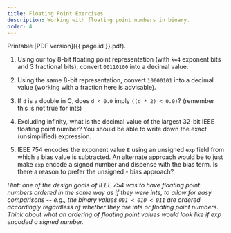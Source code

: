 ```yaml
---
title: Floating Point Exercises
description: Working with floating point numbers in binary.
order: 4
---
```

Printable [PDF version]({{ page.id }}.pdf).

1. Using our toy 8-bit floating point representation (with `k=4` exponent bits and 3 fractional bits), convert `00110100` into a decimal value.

2. Using the same 8-bit representation, convert `10000101` into a decimal value (working with a fraction here is advisable).

3. If `d` is a double in C, does `d < 0.0` imply `((d * 2) < 0.0)`? (remember this is not true for ints)

4. Excluding infinity, what is the decimal value of the largest 32-bit IEEE floating point number? You should be able to write down the exact (unsimplified) expression.

5. IEEE 754 encodes the exponent value `E` using an unsigned `exp` field from which a bias value is subtracted. An alternate approach would be to just make `exp` encode a signed number and dispense with the bias term. Is there a reason to prefer the unsigned - bias approach?

*Hint: one of the design goals of IEEE 754 was to have floating point numbers ordered in the same way as if they were ints, to allow for easy comparisons -- e.g., the binary values `001 < 010 < 011` are ordered accordingly regardless of whether they are ints or floating point numbers. Think about what an ordering of floating point values would look like if exp encoded a signed number.*